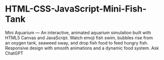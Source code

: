 # HTML-CSS-JavaScript-Mini-Fish-Tank
Mini Aquarium — An interactive, animated aquarium simulation built with HTML5 Canvas and JavaScript. Watch emoji fish swim, bubbles rise from an oxygen tank, seaweed sway, and drop fish food to feed hungry fish. Responsive design with smooth animations and a dynamic food system.          Ask ChatGPT
